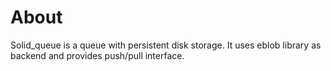 About
=====
Solid_queue is a queue with persistent disk storage.
It uses eblob library as backend and provides push/pull interface.